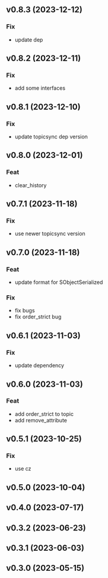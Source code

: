 ## v0.8.3 (2023-12-12)

### Fix

- update dep

## v0.8.2 (2023-12-11)

### Fix

- add some interfaces

## v0.8.1 (2023-12-10)

### Fix

- update topicsync dep version

## v0.8.0 (2023-12-01)

### Feat

- clear_history

## v0.7.1 (2023-11-18)

### Fix

- use newer topicsync version

## v0.7.0 (2023-11-18)

### Feat

- update format for SObjectSerialized

### Fix

- fix bugs
- fix order_strict bug

## v0.6.1 (2023-11-03)

### Fix

- update dependency

## v0.6.0 (2023-11-03)

### Feat

- add order_strict to topic
- add remove_attribute

## v0.5.1 (2023-10-25)

### Fix

- use cz

## v0.5.0 (2023-10-04)

## v0.4.0 (2023-07-17)

## v0.3.2 (2023-06-23)

## v0.3.1 (2023-06-03)

## v0.3.0 (2023-05-15)
